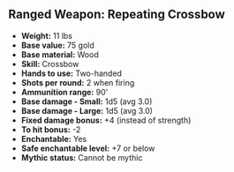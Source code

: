 ## Ranged Weapon: Repeating Crossbow
- **Weight:** 11 lbs
- **Base value:** 75 gold
- **Base material:** Wood
- **Skill:** Crossbow
- **Hands to use:** Two-handed
- **Shots per round:** 2 when firing
- **Ammunition range:** 90'
- **Base damage - Small:** 1d5 (avg 3.0)
- **Base damage - Large:** 1d5 (avg 3.0)
- **Fixed damage bonus:** +4 (instead of strength)
- **To hit bonus:** -2
- **Enchantable:** Yes
- **Safe enchantable level:** +7 or below
- **Mythic status:** Cannot be mythic
